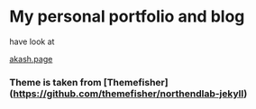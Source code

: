 # My personal portfolio and blog

have look at

[akash.page](https://akash.page)


### Theme is taken from [Themefisher] (https://github.com/themefisher/northendlab-jekyll) 

